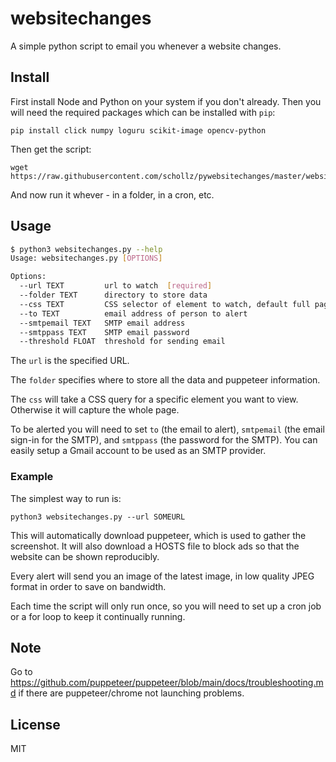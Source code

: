 # websitechanges

A simple python script to email you whenever a website changes.

## Install

First install Node and Python on your system if you don't already. Then you will need the required packages which can be installed with `pip`:

	pip install click numpy loguru scikit-image opencv-python

Then get the script:

	wget https://raw.githubusercontent.com/schollz/pywebsitechanges/master/websitechanges.py

And now run it whever - in a folder, in a cron, etc.

## Usage

```bash
$ python3 websitechanges.py --help
Usage: websitechanges.py [OPTIONS]

Options:
  --url TEXT         url to watch  [required]
  --folder TEXT      directory to store data
  --css TEXT         CSS selector of element to watch, default full page
  --to TEXT          email address of person to alert
  --smtpemail TEXT   SMTP email address
  --smtppass TEXT    SMTP email password
  --threshold FLOAT  threshold for sending email
```

The `url` is the specified URL.

The `folder` specifies where to store all the data and puppeteer information.

The `css` will take a CSS query for a specific element you want to view. Otherwise it will capture the whole page.

To be alerted you will need to set `to` (the email to alert), `smtpemail` (the email sign-in for the SMTP), and `smtppass` (the password for the SMTP). You can easily setup a Gmail account to be used as an SMTP provider. 

### Example

The simplest way to run is:

	python3 websitechanges.py --url SOMEURL

This will automatically download puppeteer, which is used to gather the screenshot. It will also download a HOSTS file to block ads so that the website can be shown reproducibly. 

Every alert will send you an image of the latest image, in low quality JPEG format in order to save on bandwidth.

Each time the script will only run once, so you will need to set up a cron job or a for loop to keep it continually running.

## Note
Go to https://github.com/puppeteer/puppeteer/blob/main/docs/troubleshooting.md if there are puppeteer/chrome not launching problems.

## License

MIT
